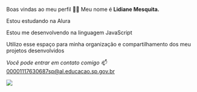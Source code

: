 Boas vindas ao meu perfil 💙💙
Meu nome é **Lidiane Mesquita.**

Estou estudando na Alura

Estou me desenvolvendo na linguagem JavaScript

Utilizo esse espaço para minha organização e compartilhamento dos meu projetos desenvolvidos

_Você pode entrar em contato comigo 📫_
00001117630687sp@al.educacao.sp.gov.br

![](https://media1.tenor.com/m/xMlAxtT8chIAAAAd/jennie-jennie-kim.gif)
